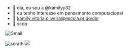 - 👋 ola, eu sou a  @kamilyy32
- 👀 eu  tenho interesse em pensamento computacional
- 📧 kamily.vitoria.oliveira@escola.pr.gov.br
- 💝 sccp

![Gmail](https://img.shields.io/badge/Gmail-D14836?style=for-the-badge&logo=gmail&logoColor=white)

<!---
kamilyy32/kamilyy32 is a ✨ special ✨ repository because its `README.md` (this file) appears on your GitHub profile.
You can click the Preview link to take a look at your changes.
--->
 ![scrath](https://img.shields.io/badge/Scratch-4D97FF?style=for-the-badge&logo=Scratch&logoColor=white)
 <img src = "https://img.shields.io/badge/JavaScript-323330?style=for-the-badge&logo=javascript&logoColor=F7DF1E">

